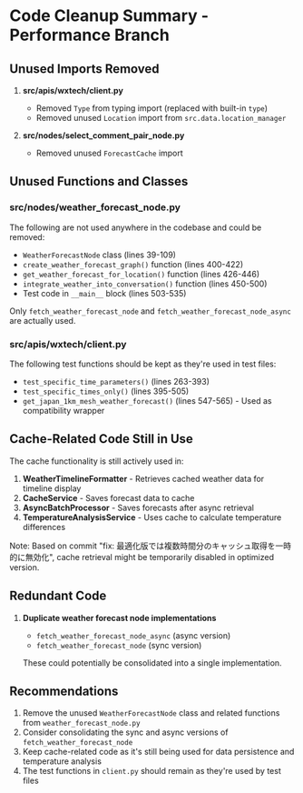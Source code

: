 # Code Cleanup Summary - Performance Branch

## Unused Imports Removed

1. **src/apis/wxtech/client.py**
   - Removed `Type` from typing import (replaced with built-in `type`)
   - Removed unused `Location` import from `src.data.location_manager`

2. **src/nodes/select_comment_pair_node.py**
   - Removed unused `ForecastCache` import

## Unused Functions and Classes

### src/nodes/weather_forecast_node.py
The following are not used anywhere in the codebase and could be removed:
- `WeatherForecastNode` class (lines 39-109)
- `create_weather_forecast_graph()` function (lines 400-422)
- `get_weather_forecast_for_location()` function (lines 426-446)
- `integrate_weather_into_conversation()` function (lines 450-500)
- Test code in `__main__` block (lines 503-535)

Only `fetch_weather_forecast_node` and `fetch_weather_forecast_node_async` are actually used.

### src/apis/wxtech/client.py
The following test functions should be kept as they're used in test files:
- `test_specific_time_parameters()` (lines 263-393)
- `test_specific_times_only()` (lines 395-505)
- `get_japan_1km_mesh_weather_forecast()` (lines 547-565) - Used as compatibility wrapper

## Cache-Related Code Still in Use

The cache functionality is still actively used in:
1. **WeatherTimelineFormatter** - Retrieves cached weather data for timeline display
2. **CacheService** - Saves forecast data to cache
3. **AsyncBatchProcessor** - Saves forecasts after async retrieval
4. **TemperatureAnalysisService** - Uses cache to calculate temperature differences

Note: Based on commit "fix: 最適化版では複数時間分のキャッシュ取得を一時的に無効化", cache retrieval might be temporarily disabled in optimized version.

## Redundant Code

1. **Duplicate weather forecast node implementations**
   - `fetch_weather_forecast_node_async` (async version)
   - `fetch_weather_forecast_node` (sync version)
   
   These could potentially be consolidated into a single implementation.

## Recommendations

1. Remove the unused `WeatherForecastNode` class and related functions from `weather_forecast_node.py`
2. Consider consolidating the sync and async versions of `fetch_weather_forecast_node`
3. Keep cache-related code as it's still being used for data persistence and temperature analysis
4. The test functions in `client.py` should remain as they're used by test files